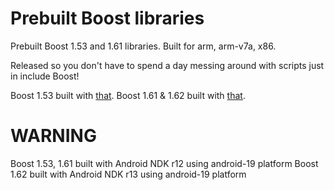 Prebuilt Boost libraries
====

Prebuilt Boost 1.53 and 1.61 libraries. Built for arm, arm-v7a, x86.

Released so you don't have to spend a day messing around with scripts just in include Boost!

Boost 1.53 built with [that](https://github.com/sorccu/Boost-for-Android).
Boost 1.61 & 1.62 built with [that](https://rubentorresbonet.wordpress.com/2014/08/22/cross-compiling-boost-1-56-for-android-arm-and-intel-on-windows-with-ndk-r9d-and-gcc-4-8/).

WARNING
====
Boost 1.53, 1.61 built with Android NDK r12 using android-19 platform
Boost 1.62 built with Android NDK r13 using android-19 platform
